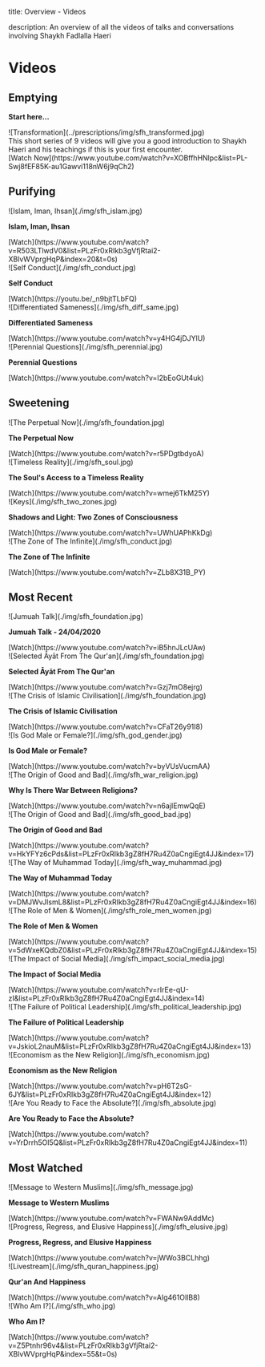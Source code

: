 title: Overview - Videos

description: An overview of all the videos of talks and conversations involving Shaykh Fadlalla Haeri

# Videos

## Emptying

<div markdown="1" class="card article sidebar center">

**Start here...**

<div markdown="2" class="article-image">
![Transformation](../prescriptions/img/sfh_transformed.jpg)
</div>

<div markdown="3" class="article-para">
This short series of 9 videos will give you a good introduction to Shaykh Haeri and his teachings if this is your first encounter.
</div>

<div markdown="3" class="article-link">
[Watch Now](https://www.youtube.com/watch?v=XOBffhHNlpc&list=PL-Swj8fEF85K-au1Gawvi118nW6j9qCh2)
</div>

</div>

## Purifying

<div markdown="1" class="card video sidebar center gemoji center-content">

<div markdown="2" class="video-image">
![Islam, Iman, Ihsan](./img/sfh_islam.jpg)
</div>

**Islam, Iman, Ihsan**

<div markdown="3" class="video-link">
[Watch](https://www.youtube.com/watch?v=R503LTlwdV0&list=PLzFr0xRIkb3gVfjRtai2-XBlvWVprgHqP&index=20&t=0s)
</div>

</div>

<div markdown="1" class="card video sidebar center gemoji center-content">

<div markdown="2" class="video-image">
![Self Conduct](./img/sfh_conduct.jpg)
</div>

**Self Conduct**

<div markdown="3" class="video-link">
[Watch](https://youtu.be/_n9bjtTLbFQ)
</div>

</div>

<div markdown="1" class="card video sidebar center gemoji center-content">

<div markdown="2" class="video-image">
![Differentiated Sameness](./img/sfh_diff_same.jpg)
</div>

**Differentiated Sameness**

<div markdown="3" class="video-link">
[Watch](https://www.youtube.com/watch?v=y4HG4jDJYlU)
</div>

</div>

<div markdown="1" class="card video sidebar center gemoji center-content">

<div markdown="2" class="video-image">
![Perennial Questions](./img/sfh_perennial.jpg)
</div>

**Perennial Questions**

<div markdown="3" class="video-link">
[Watch](https://www.youtube.com/watch?v=I2bEoGUt4uk)
</div>

</div>

## Sweetening

<div markdown="1" class="card video sidebar center gemoji center-content">

<div markdown="2" class="video-image">
![The Perpetual Now](./img/sfh_foundation.jpg)
</div>

**The Perpetual Now**

<div markdown="3" class="video-link">
[Watch](https://www.youtube.com/watch?v=r5PDgtbdyoA)
</div>

</div>

<div markdown="1" class="card video sidebar center gemoji center-content">

<div markdown="2" class="video-image">
![Timeless Reality](./img/sfh_soul.jpg)
</div>

**The Soul's Access to a Timeless Reality**

<div markdown="3" class="video-link">
[Watch](https://www.youtube.com/watch?v=wmej6TkM25Y)
</div>

</div>

<div markdown="1" class="card video sidebar center gemoji center-content">

<div markdown="2" class="video-image">
![Keys](./img/sfh_two_zones.jpg)
</div>

**Shadows and Light: Two Zones of Consciousness**

<div markdown="3" class="video-link">
[Watch](https://www.youtube.com/watch?v=UWhUAPhKkDg)
</div>

</div>

<div markdown="1" class="card video sidebar center gemoji center-content">

<div markdown="2" class="video-image">
![The Zone of The Infinite](./img/sfh_conduct.jpg)
</div>

**The Zone of The Infinite**

<div markdown="3" class="video-link">
[Watch](https://www.youtube.com/watch?v=ZLb8X31B_PY)
</div>

</div>

## Most Recent

<div markdown="1" class="card video sidebar center gemoji center-content">

<div markdown="2" class="video-image">
![Jumuah Talk](./img/sfh_foundation.jpg)
</div>

**Jumuah Talk - 24/04/2020**

<div markdown="3" class="video-link">
[Watch](https://www.youtube.com/watch?v=iB5hnJLcUAw)
</div>

</div>

<div markdown="1" class="card video sidebar center gemoji center-content">

<div markdown="2" class="video-image">
![Selected Āyāt From The Qur'an](./img/sfh_foundation.jpg)
</div>

**Selected Āyāt From The Qur'an**

<div markdown="3" class="video-link">
[Watch](https://www.youtube.com/watch?v=Gzj7mO8ejrg)
</div>

</div>

<div markdown="1" class="card video sidebar center gemoji center-content">

<div markdown="2" class="video-image">
![The Crisis of Islamic Civilisation](./img/sfh_foundation.jpg)
</div>

**The Crisis of Islamic Civilisation**

<div markdown="3" class="video-link">
[Watch](https://www.youtube.com/watch?v=CFaT26y91I8)
</div>

</div>

<div markdown="1" class="card video sidebar center gemoji center-content">

<div markdown="2" class="video-image">
![Is God Male or Female?](./img/sfh_god_gender.jpg)
</div>

**Is God Male or Female?**

<div markdown="3" class="video-link">
[Watch](https://www.youtube.com/watch?v=byVUsVucmAA)
</div>

</div>

<div markdown="1" class="card video sidebar center gemoji center-content">

<div markdown="2" class="video-image">
![The Origin of Good and Bad](./img/sfh_war_religion.jpg)
</div>

**Why Is There War Between Religions?**

<div markdown="3" class="video-link">
[Watch](https://www.youtube.com/watch?v=n6ajIEmwQqE)
</div>

</div>

<div markdown="1" class="card video sidebar center gemoji center-content">

<div markdown="2" class="video-image">
![The Origin of Good and Bad](./img/sfh_good_bad.jpg)
</div>

**The Origin of Good and Bad**

<div markdown="3" class="video-link">
[Watch](https://www.youtube.com/watch?v=HkYFYz6cPds&list=PLzFr0xRIkb3gZ8fH7Ru4Z0aCngiEgt4JJ&index=17)
</div>

</div>

<div markdown="1" class="card video sidebar center gemoji center-content">

<div markdown="2" class="video-image">
![The Way of Muhammad Today](./img/sfh_way_muhammad.jpg)
</div>

**The Way of Muhammad Today**

<div markdown="3" class="video-link">
[Watch](https://www.youtube.com/watch?v=DMJWvJIsmL8&list=PLzFr0xRIkb3gZ8fH7Ru4Z0aCngiEgt4JJ&index=16)
</div>

</div>

<div markdown="1" class="card video sidebar center gemoji center-content">

<div markdown="2" class="video-image">
![The Role of Men & Women](./img/sfh_role_men_women.jpg)
</div>

**The Role of Men & Women**

<div markdown="3" class="video-link">
[Watch](https://www.youtube.com/watch?v=5dWxeKQdbZ0&list=PLzFr0xRIkb3gZ8fH7Ru4Z0aCngiEgt4JJ&index=15)
</div>

</div>

<div markdown="1" class="card video sidebar center gemoji center-content">

<div markdown="2" class="video-image">
![The Impact of Social Media](./img/sfh_impact_social_media.jpg)
</div>

**The Impact of Social Media**

<div markdown="3" class="video-link">
[Watch](https://www.youtube.com/watch?v=rIrEe-qU-zI&list=PLzFr0xRIkb3gZ8fH7Ru4Z0aCngiEgt4JJ&index=14)
</div>

</div>

<div markdown="1" class="card video sidebar center gemoji center-content">

<div markdown="2" class="video-image">
![The Failure of Political Leadership](./img/sfh_political_leadership.jpg)
</div>

**The Failure of Political Leadership**

<div markdown="3" class="video-link">
[Watch](https://www.youtube.com/watch?v=JskioL2nauM&list=PLzFr0xRIkb3gZ8fH7Ru4Z0aCngiEgt4JJ&index=13)
</div>

</div>

<div markdown="1" class="card video sidebar center gemoji center-content">

<div markdown="2" class="video-image">
![Economism as the New Religion](./img/sfh_economism.jpg)
</div>

**Economism as the New Religion**

<div markdown="3" class="video-link">
[Watch](https://www.youtube.com/watch?v=pH6T2sG-6JY&list=PLzFr0xRIkb3gZ8fH7Ru4Z0aCngiEgt4JJ&index=12)
</div>

</div>

<div markdown="1" class="card video sidebar center gemoji center-content">

<div markdown="2" class="video-image">
![Are You Ready to Face the Absolute?](./img/sfh_absolute.jpg)
</div>

**Are You Ready to Face the Absolute?**

<div markdown="3" class="video-link">
[Watch](https://www.youtube.com/watch?v=YrDrrh5Ol5Q&list=PLzFr0xRIkb3gZ8fH7Ru4Z0aCngiEgt4JJ&index=11)
</div>

</div>

<div markdown="1" class="clear"></div>

## Most Watched

<div markdown="1" class="card video sidebar center gemoji center-content">

<div markdown="2" class="video-image">
![Message to Western Muslims](./img/sfh_message.jpg)
</div>

**Message to Western Muslims**

<div markdown="3" class="video-link">
[Watch](https://www.youtube.com/watch?v=FWANw9AddMc)
</div>

</div>

<div markdown="1" class="card video sidebar center gemoji center-content">

<div markdown="2" class="video-image">
![Progress, Regress, and Elusive Happiness](./img/sfh_elusive.jpg)
</div>

**Progress, Regress, and Elusive Happiness**

<div markdown="3" class="video-link">
[Watch](https://www.youtube.com/watch?v=jWWo3BCLhhg)
</div>

</div>

<div markdown="1" class="card video sidebar center gemoji center-content">

<div markdown="2" class="video-image">
![Livestream](./img/sfh_quran_happiness.jpg)
</div>

**Qur'an And Happiness**

<div markdown="3" class="video-link">
[Watch](https://www.youtube.com/watch?v=AIg461OIlB8)
</div>

</div>

<div markdown="1" class="card video sidebar center gemoji center-content">

<div markdown="2" class="video-image">
![Who Am I?](./img/sfh_who.jpg)
</div>

**Who Am I?**

<div markdown="3" class="video-link">
[Watch](https://www.youtube.com/watch?v=Z5Ptnhr96v4&list=PLzFr0xRIkb3gVfjRtai2-XBlvWVprgHqP&index=55&t=0s)
</div>

</div>
